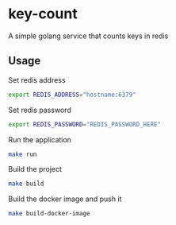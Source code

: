 # key-count
A simple golang service that counts keys in redis

## Usage

Set redis address

```bash
export REDIS_ADDRESS="hostname:6379"
```

Set redis password

```bash
export REDIS_PASSWORD="REDIS_PASSWORD_HERE"
```

Run the application

```bash
make run
```

Build the project

```bash
make build
```

Build the docker image and push it

```bash
make build-docker-image
```